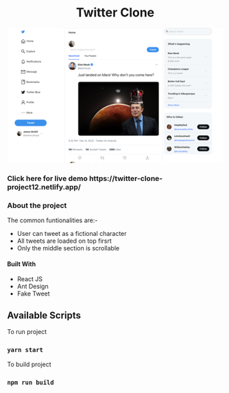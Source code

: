 <div align="center">
<h1> Twitter Clone</h1>

![alt text](./public/Twitterscreenshot.png)

</div>
<h3> Click here for live demo https://twitter-clone-project12.netlify.app/ </h3>

<h3>About the project </h3>

The common funtionalities are:-

- User can tweet as a fictional character
- All tweets are loaded on top firsrt
- Only the middle section is scrollable

#### Built With

- React JS
- Ant Design
- Fake Tweet

<h2>Available Scripts</h2>
To run project

### `yarn start`

To build project

### `npm run build`
